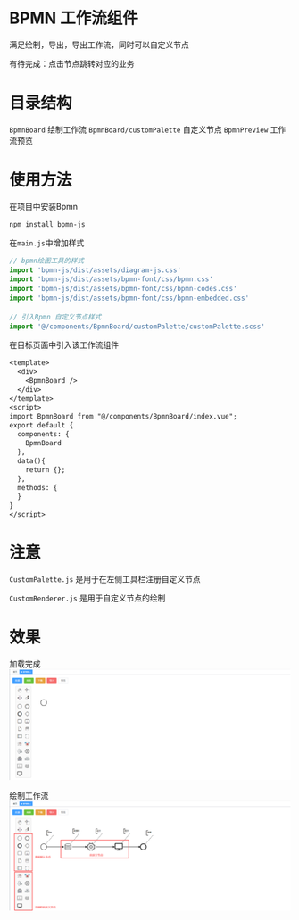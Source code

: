 # BPMN 工作流组件

满足绘制，导出，导出工作流，同时可以自定义节点

有待完成：点击节点跳转对应的业务

# 目录结构
`BpmnBoard` 绘制工作流
`BpmnBoard/customPalette` 自定义节点
`BpmnPreview` 工作流预览

# 使用方法
在项目中安装Bpmn
```sh
npm install bpmn-js
``` 

在`main.js`中增加样式
```js
// bpmn绘图工具的样式
import 'bpmn-js/dist/assets/diagram-js.css'
import 'bpmn-js/dist/assets/bpmn-font/css/bpmn.css'
import 'bpmn-js/dist/assets/bpmn-font/css/bpmn-codes.css'
import 'bpmn-js/dist/assets/bpmn-font/css/bpmn-embedded.css'

// 引入Bpmn 自定义节点样式
import '@/components/BpmnBoard/customPalette/customPalette.scss'
```

在目标页面中引入该工作流组件
```vue
<template>
  <div>
    <BpmnBoard />
  </div>
</template>
<script>
import BpmnBoard from "@/components/BpmnBoard/index.vue";
export default {
  components: {
    BpmnBoard
  },
  data(){
    return {};
  },
  methods: {
  }
}
</script>
```

# 注意
`CustomPalette.js` 是用于在左侧工具栏注册自定义节点

`CustomRenderer.js` 是用于自定义节点的绘制

# 效果
加载完成
<img src='./img/1.png' />

绘制工作流
<img src='./img/2.png' />
